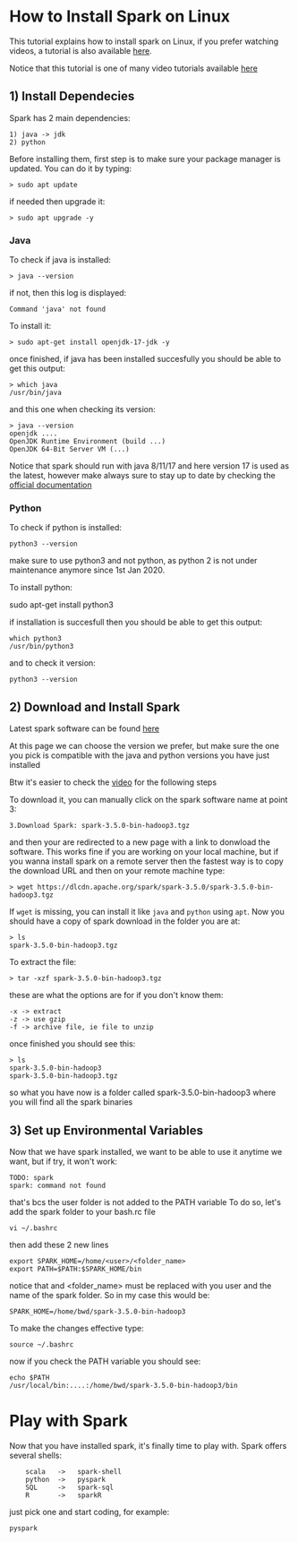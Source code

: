 # How to Install Spark on Linux
This tutorial explains how to install spark on Linux,
if you prefer watching videos, a tutorial is also available [here](TODO).

Notice that this tutorial is one of many video tutorials available
[here](TODO)

## 1) Install Dependecies
Spark has 2 main dependencies:

    1) java -> jdk
    2) python

Before installing them, first step is to make sure your package manager is updated.
You can do it by typing:

    > sudo apt update

if needed then upgrade it:

    > sudo apt upgrade -y

### Java
To check if java is installed:

    > java --version

if not, then this log is displayed:

    Command 'java' not found

To install it:

    > sudo apt-get install openjdk-17-jdk -y

once finished, if java has been installed succesfully you should
be able to get this output:

    > which java
    /usr/bin/java

and this one when checking its version:

    > java --version
    openjdk .... 
    OpenJDK Runtime Environment (build ...)
    OpenJDK 64-Bit Server VM (...)

Notice that spark should run with java 8/11/17 and here version 17 is used
as the latest, however make always sure to stay up to date by checking 
the [official documentation](https://spark.apache.org/docs/latest/)

### Python
To check if python is installed:

    python3 --version

make sure to use python3 and not python, as python 2 is not under maintenance
anymore since 1st Jan 2020.

To install python:

   sudo apt-get install python3

if installation is succesfull then you should be able to get this output:

    which python3
    /usr/bin/python3

and to check it version:

    python3 --version

## 2) Download and Install Spark
Latest spark software can be found [here](https://spark.apache.org/downloads.html)

At this page we can choose the version we prefer, but make sure the one you pick
is compatible with the java and python versions you have just installed

Btw it's easier to check the [video](TODO) for the following steps

To download it, you can manually click on the spark software name at point 3:

    3.Download Spark: spark-3.5.0-bin-hadoop3.tgz

and then your are redirected to a new page with a link to donwload the software.
This works fine if you are working on your local machine, 
but if you wanna install spark on a remote server then the fastest way 
is to copy the download URL and then on your remote machine type:

    > wget https://dlcdn.apache.org/spark/spark-3.5.0/spark-3.5.0-bin-hadoop3.tgz 

If `wget` is missing, you can install it like `java` and `python` using `apt`.
Now you should have a copy of spark download in the folder you are at:

    > ls
    spark-3.5.0-bin-hadoop3.tgz 

To extract the file:

    > tar -xzf spark-3.5.0-bin-hadoop3.tgz

these are what the options are for if you don't know them:

    -x -> extract 
    -z -> use gzip
    -f -> archive file, ie file to unzip

once finished you should see this:

    > ls 
    spark-3.5.0-bin-hadoop3
    spark-3.5.0-bin-hadoop3.tgz 
   
so what you have now is a folder called spark-3.5.0-bin-hadoop3 where
you will find all the spark binaries

## 3) Set up Environmental Variables
Now that we have spark installed, we want to be able to use it
anytime we want, but if try, it won't work:

    TODO: spark
    spark: command not found

that's bcs the user folder is not added to the PATH variable
To do so, let's add the spark folder to your bash.rc file

    vi ~/.bashrc

then add these 2 new lines

    export SPARK_HOME=/home/<user>/<folder_name>
    export PATH=$PATH:$SPARK_HOME/bin

notice that <user> and <folder_name> must be replaced with
you user and the name of the spark folder.
So in my case this would be:

    SPARK_HOME=/home/bwd/spark-3.5.0-bin-hadoop3

To make the changes effective type:

    source ~/.bashrc

now if you check the PATH variable you should see:

    echo $PATH
    /usr/local/bin:....:/home/bwd/spark-3.5.0-bin-hadoop3/bin

# Play with Spark
Now that you have installed spark, it's finally time to play with.
Spark offers several shells:

        scala   ->   spark-shell
        python  ->   pyspark
        SQL     ->   spark-sql
        R       ->   sparkR

just pick one and start coding, for example:

    pyspark
